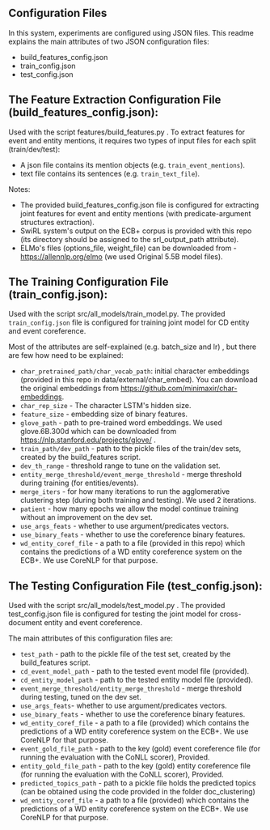 ## Configuration Files
In this system, experiments are configured using JSON files.
This readme explains the main attributes of two JSON configuration files:
* build_features_config.json
* train_config.json
* test_config.json

## The Feature Extraction Configuration File (build_features_config.json):

Used with the script features/build_features.py .
To extract features for event and entity mentions, it requires two types of input files
for each split (train/dev/test):
* A json file contains its mention objects (e.g. `train_event_mentions`).
* text file contains its sentences (e.g. `train_text_file`).

Notes:
* The provided build_features_config.json file is configured for extracting joint features for event
and entity mentions (with predicate-argument structures extraction).
* SwiRL system's output on the ECB+ corpus is provided with this repo (its directory should be assigned to the srl_output_path attribute).
* ELMo's files (options_file, weight_file) can be downloaded from - https://allennlp.org/elmo (we used Original 5.5B model files).

## The Training Configuration File (train_config.json):

Used with the script src/all_models/train_model.py.
The provided `train_config.json` file is configured for training joint model for CD entity and event coreference.

Most of the attributes are self-explained (e.g. batch_size and lr) , but there are few how need
to be explained:
* `char_pretrained_path/char_vocab_path`: initial character embeddings (provided in this repo in data/external/char_embed). 
    You can download the original embeddings from https://github.com/minimaxir/char-embeddings.
* `char_rep_size` - The character LSTM's hidden size.
* `feature_size` - embedding size of binary features.
* `glove_path` - path to pre-trained word embeddings. We used glove.6B.300d which can be downloaded from https://nlp.stanford.edu/projects/glove/ .
* `train_path/dev_path` - path to the pickle files of the train/dev sets, created by the build_features script.
* `dev_th_range` - threshold range to tune on the validation set.
* `entity_merge_threshold/event_merge_threshold` - merge threshold during training (for entities/events).
* `merge_iters` -  for how many iterations to run the agglomerative clustering step (during both training and testing). We used 2 iterations.
* `patient` - how many epochs we allow the model continue training without an improvement on the dev set.
* `use_args_feats` - whether to use argument/predicates vectors.
* `use_binary_feats` -  whether to use the coreference binary features.
* `wd_entity_coref_file` - a path to a file (provided in this repo) which contains the predictions of a WD entity coreference system on the ECB+. We use CoreNLP for that purpose.



## The Testing Configuration File (test_config.json):

Used with the script src/all_models/test_model.py .
The provided test_config.json file is configured for testing the joint model for cross-document entity and event coreference.

The main attributes of this configuration files are:
* `test_path` - path to the pickle file of the test set, created by the build_features script.
* `cd_event_model_path` - path to the tested event model file (provided).
* `cd_entity_model_path` - path to the tested entity model file (provided).
* `event_merge_threshold/entity_merge_threshold` - merge threshold during testing, tuned on the dev set.
* `use_args_feats`- whether to use argument/predicates vectors.
* `use_binary_feats` -  whether to use the coreference binary features.
* `wd_entity_coref_file` - a path to a file (provided) which contains the predictions of a WD entity coreference system on the ECB+. We use CoreNLP for that purpose.
* `event_gold_file_path` - path to the key (gold) event coreference file (for running the evaluation with the CoNLL scorer), Provided.
* `entity_gold_file_path` - path to the key (gold) entity coreference file (for running the evaluation with the CoNLL scorer), Provided.
* `predicted_topics_path` - path to a pickle file holds the predicted topics (can be obtained using the code provided in the folder doc_clustering)
* `wd_entity_coref_file` - a path to a file (provided) which contains the predictions of a WD entity coreference system on the ECB+. We use CoreNLP for that purpose.


